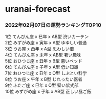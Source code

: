 # uranai-forecast

### 2022年02月07日の運勢ランキングTOP10
1位	てんびん座 x 巳年 x AB型	渋いカーテン<br>2位	みずがめ座 x 寅年 x A型	ゆゆしい普通<br>3位	うお座 x 酉年 x A型	思わしい倍<br>4位	てんびん座 x 未年 x AB型	暑い趣味<br>5位	おひつじ座 x 丑年 x B型	悪いベッド<br>6位	てんびん座 x 子年 x A型	低い知識<br>7位	おひつじ座 x 丑年 x O型	しぶとい科学<br>8位	うお座 x 午年 x B型	じれったい医者<br>9位	ふたご座 x 巳年 x O型	堅い紫式部<br>10位	みずがめ座 x 子年 x AB型	正しい昼ご飯<br>